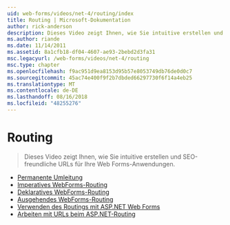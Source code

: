 ```yaml
---
uid: web-forms/videos/net-4/routing/index
title: Routing | Microsoft-Dokumentation
author: rick-anderson
description: Dieses Video zeigt Ihnen, wie Sie intuitive erstellen und SEO-freundliche URLs für Ihre Web Forms-Anwendungen.
ms.author: riande
ms.date: 11/14/2011
ms.assetid: 8a1cfb18-df04-4607-ae93-2bebd2d3fa31
msc.legacyurl: /web-forms/videos/net-4/routing
msc.type: chapter
ms.openlocfilehash: f9ac951d9ea8153d95b57e8053749db76de0d0c7
ms.sourcegitcommit: 45ac74e400f9f2b7dbded66297730f6f14a4eb25
ms.translationtype: MT
ms.contentlocale: de-DE
ms.lasthandoff: 08/16/2018
ms.locfileid: "48255276"
---
```

<a name="routing"></a>Routing
====================
> Dieses Video zeigt Ihnen, wie Sie intuitive erstellen und SEO-freundliche URLs für Ihre Web Forms-Anwendungen.


- [Permanente Umleitung](aspnet-4-quick-hit-permanent-redirect.md)
- [Imperatives WebForms-Routing](aspnet-4-quick-hit-imperative-webforms-routing.md)
- [Deklaratives WebForms-Routing](aspnet-4-quick-hit-declarative-webforms-routing.md)
- [Ausgehendes WebForms-Routing](aspnet-4-quick-hit-outbound-webforms-routing.md)
- [Verwenden des Routings mit ASP.NET Web Forms](how-do-i-use-routing-with-aspnet-web-forms.md)
- [Arbeiten mit URLs beim ASP.NET-Routing](how-do-i-work-with-urls-in-aspnet-routing.md)
